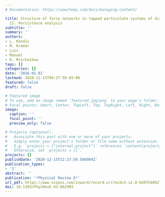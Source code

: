 ```yaml
---
# Documentation: https://wowchemy.com/docs/managing-content/

title: Structure of force networks in tapped particulate systems of disks and pentagons.
  II. Persistence analysis
subtitle: ''
summary: ''
authors:
- L. Kondic
- M. Kramár
- Luis
- Manuel
- K. Mischaikow
tags: []
categories: []
date: '2016-01-01'
lastmod: 2020-12-15T09:27:59-03:00
featured: false
draft: false

# Featured image
# To use, add an image named `featured.jpg/png` to your page's folder.
# Focal points: Smart, Center, TopLeft, Top, TopRight, Left, Right, BottomLeft, Bottom, BottomRight.
image:
  caption: ''
  focal_point: ''
  preview_only: false

# Projects (optional).
#   Associate this post with one or more of your projects.
#   Simply enter your project's folder or file name without extension.
#   E.g. `projects = ["internal-project"]` references `content/project/deep-learning/index.md`.
#   Otherwise, set `projects = []`.
projects: []
publishDate: '2020-12-15T12:27:59.506004Z'
publication_types:
- '2'
abstract: ''
publication: '*Physical Review E*'
url_pdf: https://www.scopus.com/inward/record.uri?eid=2-s2.0-84975489271&doi=10.1103%2fPhysRevE.93.062903&partnerID=40&md5=98bb7509b0a820d366eb1480abb513eb
doi: 10.1103/PhysRevE.93.062903
---
```

